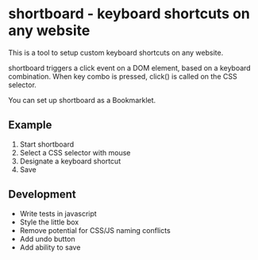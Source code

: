 # shortboard - keyboard shortcuts on any website

This is a tool to setup custom keyboard shortcuts on any website. 

shortboard triggers a click event on a DOM element, based on a keyboard combination. When key combo is pressed, click() is called on the CSS selector.

You can set up shortboard as a Bookmarklet.

## Example

1. Start shortboard 
2. Select a CSS selector with mouse
3. Designate a keyboard shortcut
4. Save

## Development

- Write tests in javascript
- Style the little box
- Remove potential for CSS/JS naming conflicts
- Add undo button
- Add ability to save
